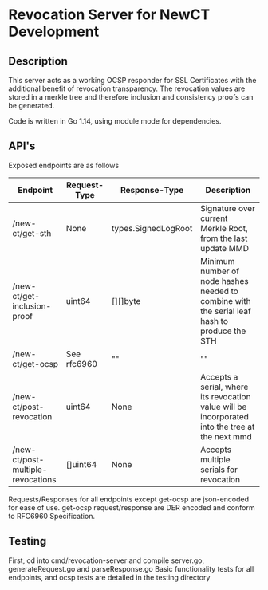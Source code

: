 # Revocation Server for NewCT Development

## Description
This server acts as a working OCSP responder for SSL Certificates with the additional benefit of revocation transparency. 
The revocation values are stored in a merkle tree and therefore inclusion and consistency proofs can be generated.

Code is written in Go 1.14, using module mode for dependencies. 

## API's
Exposed endpoints are as follows

| Endpoint                          | Request-Type | Response-Type       | Description                                                                                     |
|-----------------------------------|--------------|---------------------|-------------------------------------------------------------------------------------------------|
| /new-ct/get-sth                   | None         | types.SignedLogRoot | Signature over current Merkle Root, from the last update MMD                                    |
| /new-ct/get-inclusion-proof       | uint64       | [][]byte            | Minimum number of node hashes needed to combine with the serial leaf hash to produce the STH    |
| /new-ct/get-ocsp                  | See rfc6960  | ""                  | ""                                                                                              |
| /new-ct/post-revocation           | uint64       | None                | Accepts a serial, where its revocation value will be incorporated into the tree at the next mmd |
| /new-ct/post-multiple-revocations | []uint64     | None                | Accepts multiple serials for revocation                                                         |

Requests/Responses for all endpoints except get-ocsp are json-encoded for ease of use.
get-ocsp request/response are DER encoded and conform to RFC6960 Specification.

## Testing
First, cd into cmd/revocation-server and compile server.go, generateRequest.go and parseResponse.go
Basic functionality tests for all endpoints, and ocsp tests are detailed in the testing directory

